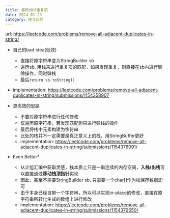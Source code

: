```yaml
---
title: 移除相邻重复项
date: 2024-01-23
category: 栈与队列
---
```


url: https://leetcode.com/problems/remove-all-adjacent-duplicates-in-string/



- 自己的bad idea(低效)
  - 直接将原字符串变为StringBuilder sb
  - 遍历sb, 用栈来进行重复项的匹配，如果发现重复，则直接在sb内进行删除操作，同时弹栈
  - 最后`return sb.toString()`
- implementation: https://leetcode.com/problems/remove-all-adjacent-duplicates-in-string/submissions/1154358907
  
- 更高效的思路
  - 不要对原字符串进行任何修改
  - 仅遍历原字符串，若发现匹配则只进行弹栈的操作
  - 最后将栈中元素构建为字符串
  - 此处的栈并不一定需要是真正意义上的栈，用StringBuffer更好
  - implementation: https://leetcode.com/problems/remove-all-adjacent-duplicates-in-string/submissions/1154376091/

- Even Better*
  - 从计组汇编中获取灵感，栈本质上只是一串连续的内存空间，**入栈/出栈**可以直接通过**移动栈顶指针**实现
  - 因此，甚至不需要StringBuilder sb, 只需要一个char[]作为栈保存数据即可
  - 由于本身已经自带一个字符串，所以可以实现in-place的修改，直接在原字符串所转化生成的数组上进行修改
  - implementation: https://leetcode.com/problems/remove-all-adjacent-duplicates-in-string/submissions/1154379650/


